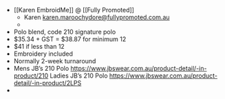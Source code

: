 - [[Karen EmbroidMe]] @ [[Fully Promoted]]
	- Karen <karen.maroochydore@fullypromoted.com.au>
	-
- Polo blend, code 210 signature polo
- $35.34 + GST = $38.87 for minimum 12
- $41 if less than 12
- Embroidery included
- Normally 2-week turnaround
- Mens JB’s 210 Polo https://www.jbswear.com.au/product-detail/-in-product/210 
  Ladies JB’s 210 Polo https://www.jbswear.com.au/product-detail/-in-product/2LPS
-